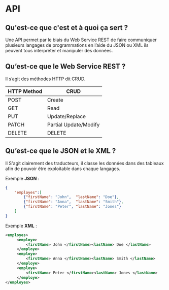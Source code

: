 # API


## Qu'est-ce que c'est et à quoi ça sert ?

Une API permet par le biais du Web Service REST de faire communiquer plusieurs langages de programmations en l’aide du JSON ou XML ils peuvent tous interpréter et manipuler des données. 

## Qu’est-ce que le Web Service REST ?

Il s’agit des méthodes HTTP dit CRUD.


| HTTP Method |  CRUD   |
|-----------|-----------|
|      POST     |      Create     |
|      GET     |     Read      |
|      PUT     |     Update/Replace      |
|      PATCH     |     Partial Update/Modify      |
|      DELETE     |      DELETE     |



## Qu’est-ce que le JSON et le XML ?

Il S'agit clairement des traducteurs, il classe les données dans des tableaux afin de pouvoir être exploitable dans chaque langages.

Exemple **JSON** :

```json
{
    "employes":[
        {"firstName": "John",  "lastName": "Doe"},
        {"firstName": "Anna",  "lastName": "Smith"},
        {"firstName": "Peter", "lastName": "Jones"}
    ]
}
```

Exemple **XML** :

```xml
<employes>
     <employe>
         <firstName> John </firstName><lastName> Doe </lastName>
     </employe>
     <employe>
         <firstName> Anna </firstName><lastName> Smith </lastName>
     </employe>
     <employe>
         <firstName> Peter </firstName><lastName> Jones </lastName>
     </employe>
</employes>
```
